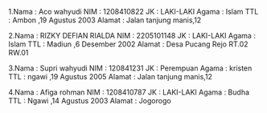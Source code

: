 1.Nama   : Aco wahyudi
  NIM    : 1208410822
  JK     : LAKI-LAKI
  Agama  : Islam 
  TTL    : Ambon ,19 Agustus 2003
  Alamat : Jalan tanjung manis,12 

2.Nama   : RIZKY DEFIAN RIALDA
  NIM    : 2205101148
  JK     : LAKI-LAKI
  Agama  : Islam 
  TTL    : Madiun ,6 Desember 2002
  Alamat : Desa Pucang Rejo RT.02 RW.01 

3.Nama   : Supri wahyudi
  NIM    : 120841231
  JK     : Perempuan
  Agama  : kristen 
  TTL    : ngawi ,19 Agustus 2005
  Alamat : Jalan tanjung manis,12 

4.Nama   : Afiga rohman
  NIM    : 1208410787
  JK     : LAKI-LAKI
  Agama  : Budha 
  TTL    : Ngawi ,14 Agustus 2003
  Alamat : Jogorogo
